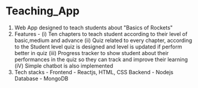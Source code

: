 # Teaching_App

1. Web App designed to teach students about "Basics of Rockets"
2. Features - (i) Ten chapters to teach student according to their level of basic,medium and advance
              (ii) Quiz related to every chapter, according to the Student level quiz is designed and level is updated if perform better in quiz 
              (iii) Progress tracker to show student about their performances in the quiz so they can track and improve their learning
              (iV) Simple chatbot is also implemented
3. Tech stacks - Frontend - Reactjs, HTML, CSS
                 Backend - Nodejs
                 Database - MongoDB
   
